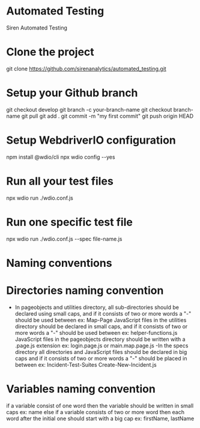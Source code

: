 # Automated Testing
Siren Automated Testing

# Clone the project
git clone https://github.com/sirenanalytics/automated_testing.git

# Setup your Github branch
git checkout develop
git branch -c your-branch-name
git checkout branch-name
git pull
git add .
git commit -m "my first commit"
git push origin HEAD

# Setup WebdriverIO configuration
npm install @wdio/cli
npx wdio config --yes

# Run all your test files
npx wdio run ./wdio.conf.js

# Run one specific test file
npx wdio run ./wdio.conf.js --spec file-name.js

# Naming conventions
# Directories naming convention
- In pageobjects and utilities directory, all sub-directories should be declared using small caps, and if it consists of two or more words a "-" should be used between ex: Map-Page
JavaScript files in the utilities directory should be declared in small caps, and if it consists of two or more words a "-" should be used between ex: helper-functions.js
JavaScript files in the pageobjects directory should be written with a .page.js extension ex: login.page.js or main.map.page.js 
-In the specs directory all directories and JavaScript files should  be declared in big caps and if it consists of two or more words a "-" should be placed in between ex: Incident-Test-Suites  Create-New-Incident.js

# Variables naming convention
if a variable consist of one word then the variable should be written in small caps ex: name
else if a variable consists of two or more word then each word after the initial one should start with a big cap ex: firstName, lastName 
